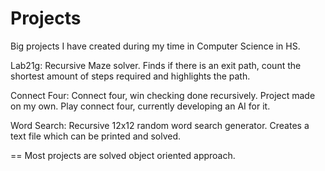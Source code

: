 Projects
========
Big projects I have created during my time in Computer Science in HS.

Lab21g: Recursive Maze solver. Finds if there is an exit path, count the shortest amount of steps required and highlights the path.

Connect Four: Connect four, win checking done recursively. Project made on my own. Play connect four, currently developing an AI for it.

Word Search: Recursive 12x12 random word search generator. Creates a text file which can be printed and solved.

==
Most projects are solved object oriented approach.
